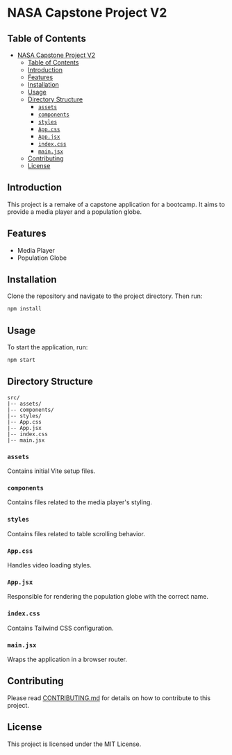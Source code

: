 # NASA Capstone Project V2

## Table of Contents

- [NASA Capstone Project V2](#nasa-capstone-project-v2)
  - [Table of Contents](#table-of-contents)
  - [Introduction](#introduction)
  - [Features](#features)
  - [Installation](#installation)
  - [Usage](#usage)
  - [Directory Structure](#directory-structure)
    - [`assets`](#assets)
    - [`components`](#components)
    - [`styles`](#styles)
    - [`App.css`](#appcss)
    - [`App.jsx`](#appjsx)
    - [`index.css`](#indexcss)
    - [`main.jsx`](#mainjsx)
  - [Contributing](#contributing)
  - [License](#license)

## Introduction

This project is a remake of a capstone application for a bootcamp. It aims to provide a media player and a population globe.

## Features

- Media Player
- Population Globe

## Installation

Clone the repository and navigate to the project directory. Then run:

```bash
npm install
```

## Usage

To start the application, run:

```bash
npm start
```

## Directory Structure

```
src/
|-- assets/
|-- components/
|-- styles/
|-- App.css
|-- App.jsx
|-- index.css
|-- main.jsx
```

### `assets`

Contains initial Vite setup files.

### `components`

Contains files related to the media player's styling.

### `styles`

Contains files related to table scrolling behavior.

### `App.css`

Handles video loading styles.

### `App.jsx`

Responsible for rendering the population globe with the correct name.

### `index.css`

Contains Tailwind CSS configuration.

### `main.jsx`

Wraps the application in a browser router.

## Contributing

Please read [CONTRIBUTING.md](CONTRIBUTING.md) for details on how to contribute to this project.

## License

This project is licensed under the MIT License.
